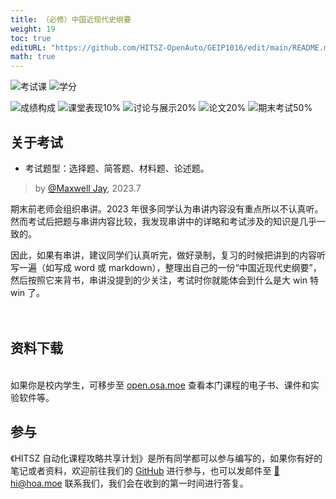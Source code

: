 ```yaml
---
title: （必修）中国近现代史纲要
weight: 19
toc: true
editURL: "https://github.com/HITSZ-OpenAuto/GEIP1016/edit/main/README.md"
math: true
---
```


<!--
1. 通过 [Shields.io](https://shields.io/) 生成如下的徽章，标注课程的基本信息。
2. 请根据课程的具体内容增删仓库的子文件夹。子文件夹建议使用小写英文，并且添加 README.md。
3. 关于课程的描述可以不止以下几个方面，酌情增删。
4. hoa.moe 生成本课程对应页面后，请将页面链接复制到 GitHub 仓库的 About/Website 中。
5. 可以在 GitHub 页面的 About/Topics 中为课程添加话题名称。
-->

![考试课](https://img.shields.io/badge/%E8%80%83%E8%AF%95%E8%AF%BE-red)
![学分](https://img.shields.io/badge/%E5%AD%A6%E5%88%86-2.5-moccasin)

![成绩构成](https://img.shields.io/badge/%E6%88%90%E7%BB%A9%E6%9E%84%E6%88%90-gold)
![课堂表现10%](https://img.shields.io/badge/课堂表现-10%25-wheat)
![讨论与展示20%](https://img.shields.io/badge/讨论与展示-20%25-wheat)
![论文20%](https://img.shields.io/badge/论文-20%25-wheat)
![期末考试50%](https://img.shields.io/badge/%E6%9C%9F%E6%9C%AB%E8%80%83%E8%AF%95-50%25-wheat)

## 关于考试
- 考试题型：选择题、简答题、材料题、论述题。

> by [@Maxwell Jay](https://github.com/MaxwellJay256), 2023.7

期末前老师会组织串讲。2023 年很多同学认为串讲内容没有重点所以不认真听。然而考试后把题与串讲内容比较，我发现串讲中的详略和考试涉及的知识是几乎一致的。

因此，如果有串讲，建议同学们认真听完，做好录制，复习的时候把讲到的内容听写一遍（如写成 word 或 markdown），整理出自己的一份“中国近现代史纲要”，然后按照它来背书，串讲没提到的少关注，考试时你就能体会到什么是大 win 特 win 了。
<br>
<br>
<br>


## 资料下载

<br>
如果你是校内学生，可移步至 <a href='https://open.osa.moe/openauto/GEIP1016'>open.osa.moe</a> 查看本门课程的电子书、课件和实验软件等。
<br>


## 参与

《HITSZ 自动化课程攻略共享计划》是所有同学都可以参与编写的，如果你有好的笔记或者资料，欢迎前往我们的 [GitHub](https://github.com/HITSZ-OpenAuto) 进行参与，也可以发邮件至 [📮hi@hoa.moe](mailto:hi@hoa.moe) 联系我们，我们会在收到的第一时间进行答复。
